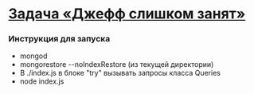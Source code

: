 # [Задача «Джефф слишком занят»](https://github.com/urfu-2017/webdev-task-5)

### Инструкция для запуска

- mongod
- mongorestore --noIndexRestore (из текущей директории)
- В ./index.js в блоке "try" вызывать запросы класса Queries 
- node index.js

